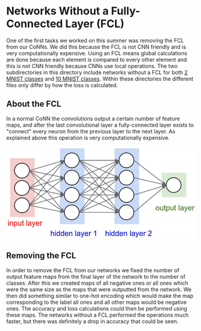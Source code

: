 # Networks Without a Fully-Connected Layer (FCL)

One of the first tasks we worked on this summer was removing the FCL from our CoNNs. We did this because the FCL is not CNN friendly and is very computationally expensive. Using an FCL means global calculations are done because each element is compared to every other element and this is not CNN friendly because CNNs use local operations. The two subdirectories in this directory include networks without a FCL for both [2 MNIST classes] and [10 MNIST classes]. Within these directories the different files only differ by how the loss is calculated.

## About the FCL

In a normal CoNN the convolutions output a certain number of feature maps, and after the last convolutional layer a fully-connected layer exists to "connect" every neuron from the previous layer to the next layer. As explained above this operation is very computationally expensive. 

![FCL](https://github.com/slancas1/budapest_research/blob/master/pictures/fcl.jpeg)

## Removing the FCL

In order to remove the FCL from our networks we fixed the number of output feature maps from the final layer of the network to the number of classes. After this we created maps of all negative ones or all ones which were the same size as the maps that were outputted from the network. We then did something similar to one-hot encoding which would make the map corresponding to the label all ones and all other maps would be negative ones. The accuracy and loss calculations could then be performed using these maps. The networks without a FCL performed the operations much faster, but there was definitely a drop in accuracy that could be seen.

[2 MNIST classes]: https://github.com/slancas1/budapest_research/tree/master/no_FCL/no_FCL_2

[10 MNIST classes]: https://github.com/slancas1/budapest_research/tree/master/no_FCL/no_FCL_10
